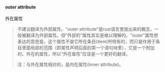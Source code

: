 #### outer attribute

外在属性

> 不建议翻译为外部属性。"outer attribute"是rust语言里提出来的概念，一般被翻译为外部属性。但“外部的”属性其实是难以理解的。"outer"属性想表达的意思是，这个属性不是它所在条目(item)所特有的，而只是作用于条目里面局部的范围（即属性声明后面的第一个语句块里），它是一个附加的、外在的属性，所以“外在属性”应该是一个更好的翻译。
>
> 注：与外在属性相对的，是内在属性(inner attribute)。